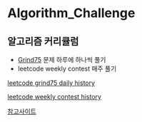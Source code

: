 # Algorithm_Challenge

## 알고리즘 커리큘럼
- [Grind75](https://www.techinterviewhandbook.org/grind75) 문제 하루에 하나씩 풀기
- leetcode weekly contest 매주 풀기

[leetcode grind75 daily history](https://docs.google.com/spreadsheets/d/1bVDTiaj_DHtz8VaD9rvTcOJWPqAmCd4sjx_n4wakjsI/edit?usp=sharing)

[leetcode weekly contest history](https://docs.google.com/spreadsheets/d/1LTeJTsEgDpFqGPf1MBo07bQysaxpA95NZgdkh8LWPmA/edit?usp=sharing)

[참고사이트](https://medium.com/@younggyo.lee./%E1%84%8B%E1%85%A1%E1%86%AF%E1%84%80%E1%85%A9%E1%84%85%E1%85%B5%E1%84%8C%E1%85%B3%E1%86%B7-%E1%84%8F%E1%85%A9%E1%84%83%E1%85%B5%E1%86%BC%E1%84%90%E1%85%A6%E1%84%89%E1%85%B3%E1%84%90%E1%85%B3-4%E1%84%80%E1%85%A2%E1%84%8B%E1%85%AF%E1%86%AF-%E1%84%8F%E1%85%A5%E1%84%85%E1%85%B5%E1%84%8F%E1%85%B2%E1%86%AF%E1%84%85%E1%85%A5%E1%86%B7-b9bf16962271)